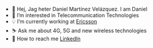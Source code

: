
- 👋 Hej, Jag heter Daniel Martínez Velázquez. I am Daniel
- 👀 I’m interested in Telecommunication Technologies 
- 💡 I’m currently working at [Ericsson](https://www.ericsson.com/en)
- ⛷ Ask me about 4G, 5G and new wireless technologies 
- 🧐 How to reach me [LinkedIn](www.linkedin.com/in/danielMartinezVelazquez)
